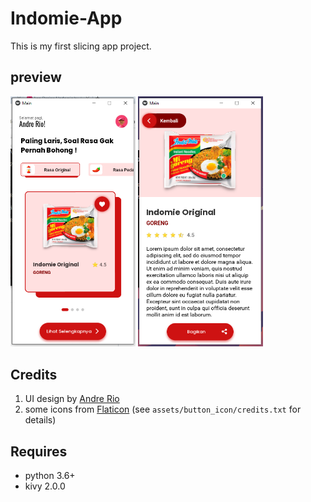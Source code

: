 # Indomie-App
This is my first slicing app project.
## preview
<img src="/preview/image.PNG" alt="drawing" width="200"/> <img src="/preview/image2.PNG" alt="drawing" width="200"/>
## Credits
1. UI design by [Andre Rio](https://github.com/andregans)
2. some icons from [Flaticon](https://www.flaticon.com/) (see `assets/button_icon/credits.txt` for details)
## Requires
- python 3.6+
- kivy 2.0.0


